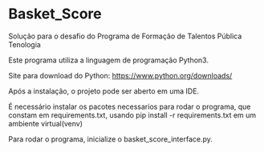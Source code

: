 # Basket_Score
Solução para o desafio do Programa de Formação de Talentos Pública Tenologia

Este programa utiliza a linguagem de programação Python3.

Site para download do Python: https://www.python.org/downloads/

Após a instalação, o projeto pode ser aberto em uma IDE. 

É necessário instalar os pacotes necessarios para rodar o programa, que constam em requirements.txt, usando pip install -r requirements.txt em um ambiente virtual(venv)

Para rodar o programa, inicialize o basket_score_interface.py.






